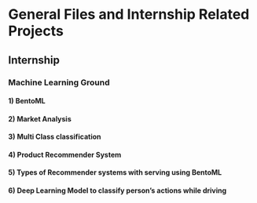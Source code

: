 # General Files and Internship Related Projects


## Internship
### Machine Learning Ground 

#### 1) BentoML
#### 2) Market Analysis
#### 3) Multi Class classification
#### 4) Product Recommender System
#### 5) Types of Recommender systems with serving using BentoML
#### 6) Deep Learning Model to classify person’s actions while driving
